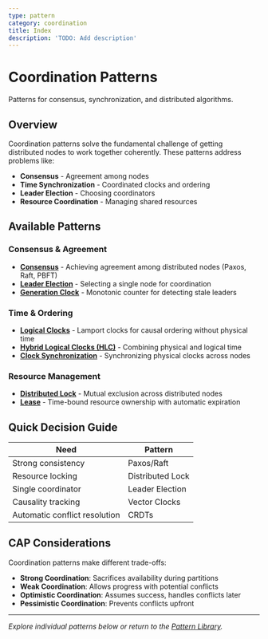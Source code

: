 ```yaml
---
type: pattern
category: coordination
title: Index
description: 'TODO: Add description'
---
```


# Coordination Patterns

Patterns for consensus, synchronization, and distributed algorithms.

## Overview

Coordination patterns solve the fundamental challenge of getting distributed nodes to work together coherently. These patterns address problems like:

- **Consensus** - Agreement among nodes
- **Time Synchronization** - Coordinated clocks and ordering
- **Leader Election** - Choosing coordinators
- **Resource Coordination** - Managing shared resources

## Available Patterns

### Consensus & Agreement
- **[Consensus](../../pattern-library/coordination/consensus.md)** - Achieving agreement among distributed nodes (Paxos, Raft, PBFT)
- **[Leader Election](../../pattern-library/coordination/leader-election.md)** - Selecting a single node for coordination
- **[Generation Clock](../../pattern-library/coordination/generation-clock.md)** - Monotonic counter for detecting stale leaders

### Time & Ordering
- **[Logical Clocks](../../pattern-library/coordination/logical-clocks.md)** - Lamport clocks for causal ordering without physical time
- **[Hybrid Logical Clocks (HLC)](../../pattern-library/coordination/hlc.md)** - Combining physical and logical time
- **[Clock Synchronization](../../pattern-library/coordination/clock-sync.md)** - Synchronizing physical clocks across nodes

### Resource Management
- **[Distributed Lock](../../pattern-library/coordination/distributed-lock.md)** - Mutual exclusion across distributed nodes
- **[Lease](../../pattern-library/coordination/lease.md)** - Time-bound resource ownership with automatic expiration

## Quick Decision Guide

| Need | Pattern |
|------|---------|
| Strong consistency | Paxos/Raft |
| Resource locking | Distributed Lock |
| Single coordinator | Leader Election |
| Causality tracking | Vector Clocks |
| Automatic conflict resolution | CRDTs |

## CAP Considerations

Coordination patterns make different trade-offs:

- **Strong Coordination**: Sacrifices availability during partitions
- **Weak Coordination**: Allows progress with potential conflicts
- **Optimistic Coordination**: Assumes success, handles conflicts later
- **Pessimistic Coordination**: Prevents conflicts upfront

---

*Explore individual patterns below or return to the [Pattern Library](../index.md).*